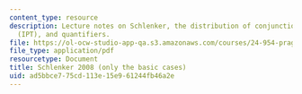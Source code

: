 ```yaml
---
content_type: resource
description: Lecture notes on Schlenker, the distribution of conjunctions, incremental-presupposition-transparency
  (IPT), and quantifiers.
file: https://ol-ocw-studio-app-qa.s3.amazonaws.com/courses/24-954-pragmatics-in-linguistic-theory-spring-2010/ad5bbce775cd113e15e961244fb46a2e_MIT24_954S10_lec07.pdf
file_type: application/pdf
resourcetype: Document
title: Schlenker 2008 (only the basic cases)
uid: ad5bbce7-75cd-113e-15e9-61244fb46a2e
---
```

